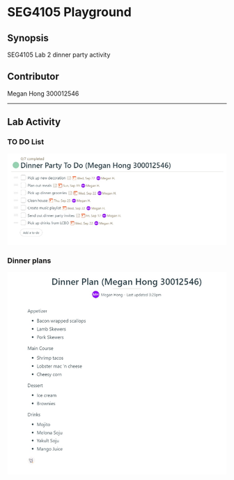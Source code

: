 # SEG4105 Playground

## Synopsis

SEG4105 Lab 2 dinner party activity

## Contributor

Megan Hong 300012546

---

## Lab Activity

### TO DO List

![Alt text](img/todo.jpg "To Do")

### Dinner plans

![Alt text](img/dinnerPlans.jpg "Dinner Plans")
